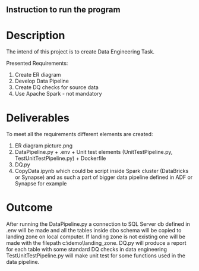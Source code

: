 ## Instruction to run the program 

# Description
The intend of this project is to create Data Engineering Task.

Presented Requirements:
1. Create ER diagram
2. Develop Data Pipeline
3. Create DQ checks for source data
4. Use Apache Spark - not mandatory

# Deliverables

To meet all the requirements different elements are created:
1. ER diagram picture.png
2. DataPipeline.py + .env + Unit test elements (UnitTestPipeline.py, TestUnitTestPipeline.py) + Dockerfile
3. DQ.py
4. CopyData.ipynb which could be script inside Spark cluster (DataBricks or Synapse) and as such a part of bigger data pipeline defined in ADF or Synapse for example


# Outcome
After running the DataPipeline.py a connection to SQL Server db defined in .env will be made and all the tables inside dbo schema will be copied to landing zone on local computer. If landing zone is not existing one will be made with the filepath c:\demo\landing_zone.
DQ.py will produce a report for each table with some standard DQ checks in data engineering
TestUnitTestPipeline.py will make unit test for some functions used in the data pipeline.

